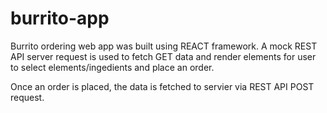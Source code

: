 # burrito-app

Burrito ordering web app was built using REACT framework. A mock REST API server request is used to fetch GET data and render elements for user to select elements/ingedients and place an order. 

Once an order is placed, the data is fetched to servier via REST API POST request. 
